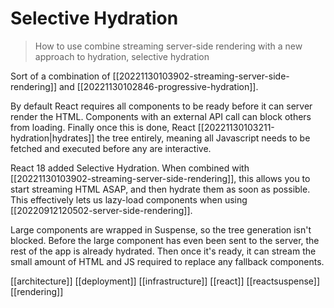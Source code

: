 # Selective Hydration

>How to use combine streaming server-side rendering with a new approach to hydration, selective hydration

Sort of a combination of [[20221130103902-streaming-server-side-rendering]] and [[20221130102846-progressive-hydration]].

By default React requires all components to be ready before it can server render the HTML. Components with an external API call can block others from loading. Finally once this is done, React [[20221130103211-hydration|hydrates]] the tree entirely, meaning all Javascript needs to be fetched and executed before any are interactive.

React 18 added Selective Hydration. When combined with [[20221130103902-streaming-server-side-rendering]], this allows you to start streaming HTML ASAP, and then hydrate them as soon as possible. This effectively lets us lazy-load components when using [[20220912120502-server-side-rendering]].

Large components are wrapped in Suspense, so the tree generation isn't blocked. Before the large component has even been sent to the server, the rest of the app is already hydrated. Then once it's ready, it can stream the small amount of HTML and JS required to replace any fallback components.

[[architecture]]
[[deployment]]
[[infrastructure]]
[[react]]
[[reactsuspense]]
[[rendering]]